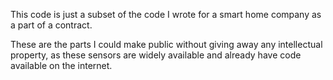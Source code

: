 This code is just a subset of the code I wrote for a smart home company as a part of a contract. 

These are the parts I could make public without giving away any intellectual property, as these sensors are widely available and already have code available on the internet. 